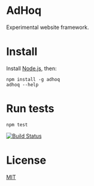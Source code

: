 # AdHoq

Experimental website framework.

# Install

Install [Node.js](http://nodejs.org/), then:

    npm install -g adhoq
    adhoq --help
    
# Run tests
    
    npm test

[![Build Status](https://secure.travis-ci.org/jcw/adhoq.png)](http://travis-ci.org/jcw/adhoq)
    
# License

[MIT](http://opensource.org/licenses/MIT)
